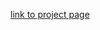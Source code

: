 [link to project page](https://github.com/MMMIU/mmmiu.github.io/blob/main/_files/Atmospheric%20Scattering%20In%20Vulkan.pdf)
